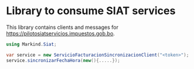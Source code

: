 # Library to consume SIAT services

This library contains clients and messages for https://pilotosiatservicios.impuestos.gob.bo.

```csharp
using Markind.Siat;

var service = new ServicioFacturacionSincronizacionClient("<token>");
service.sincronizarFechaHora(new(){.....});
```